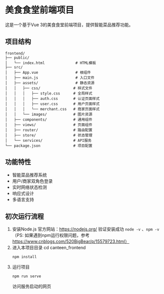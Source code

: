 # 美食食堂前端项目

这是一个基于Vue 3的美食食堂前端项目，提供智能菜品推荐功能。

## 项目结构

```
frontend/
├── public/
│   └── index.html              # HTML模板
├── src/
│   ├── App.vue                 # 根组件
│   ├── main.js                 # 入口文件
│   ├── assets/                 # 静态资源
│   │   ├── css/               # 样式文件
│   │   │   ├── style.css      # 全局样式
│   │   │   ├── auth.css       # 认证页面样式
│   │   │   ├── user.css       # 用户页面样式
│   │   │   └── merchant.css   # 商家页面样式
│   │   └── images/            # 图片资源
│   ├── components/            # 通用组件
│   ├── views/                 # 页面组件
│   ├── router/                # 路由配置
│   ├── store/                 # 状态管理
│   └── services/              # API服务
└── package.json               # 项目配置
```

## 功能特性

- 智能菜品推荐系统
- 用户/商家双角色登录
- 实时网络状态检测
- 响应式设计
- 多语言支持


## 初次运行流程
1. 安装Node.js 官方网站：https://nodejs.org/
    验证安装成功 `node -v` 、`npm -v`
    （PS: 如果遇到npm运行权限问题，参考 https://www.cnblogs.com/520BigBear/p/15579723.html）
2. 进入本项目目录 cd canteen_frontend
    ```cmd
    npm install
    ```
3. 运行项目
    ```cmd
    npm run serve
    ```
    访问服务启动的网页